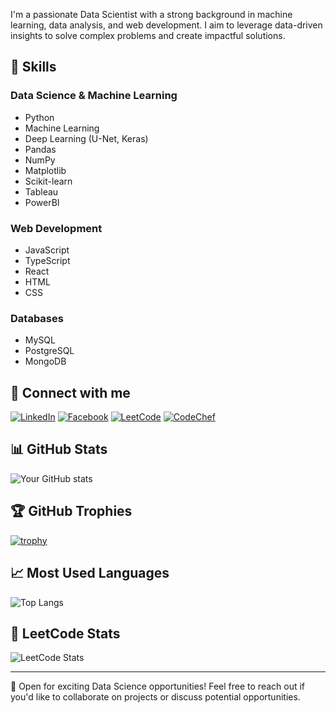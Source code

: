 I'm a passionate Data Scientist with a strong background in machine learning, data analysis, and web development. I aim to leverage data-driven insights to solve complex problems and create impactful solutions.

## 🚀 Skills

### Data Science & Machine Learning
- Python
- Machine Learning
- Deep Learning (U-Net, Keras)
- Pandas
- NumPy
- Matplotlib
- Scikit-learn
- Tableau
- PowerBI

### Web Development
- JavaScript
- TypeScript
- React
- HTML
- CSS

### Databases
- MySQL
- PostgreSQL
- MongoDB

## 🔗 Connect with me

[![LinkedIn](https://img.shields.io/badge/LinkedIn-0077B5?style=for-the-badge&logo=linkedin&logoColor=white)](https://www.linkedin.com/in/praveen-benakannanavar)
[![Facebook](https://img.shields.io/badge/Facebook-1877F2?style=for-the-badge&logo=facebook&logoColor=white)](https://www.facebook.com/praveen.benkannanavar/)
[![LeetCode](https://img.shields.io/badge/LeetCode-FFA116?style=for-the-badge&logo=LeetCode&logoColor=black)](https://leetcode.com/u/Praveenbenakannanavar)
[![CodeChef](https://img.shields.io/badge/CodeChef-5B4638?style=for-the-badge&logo=CodeChef&logoColor=white)](https://www.codechef.com/users/glad_crystal)

## 📊 GitHub Stats

![Your GitHub stats](https://github-readme-stats.vercel.app/api?username=YourGitHubUsername&show_icons=true&theme=radical)

## 🏆 GitHub Trophies

[![trophy](https://github-profile-trophy.vercel.app/?username=YourGitHubUsername&theme=onedark)](https://github.com/ryo-ma/github-profile-trophy)

## 📈 Most Used Languages

![Top Langs](https://github-readme-stats.vercel.app/api/top-langs/?username=YourGitHubUsername&layout=compact)

## 🧠 LeetCode Stats

![LeetCode Stats](https://leetcard.jacoblin.cool/Praveenbenakannanavar?theme=dark&font=Roboto&ext=heatmap)

---

💼 Open for exciting Data Science opportunities! Feel free to reach out if you'd like to collaborate on projects or discuss potential opportunities.
